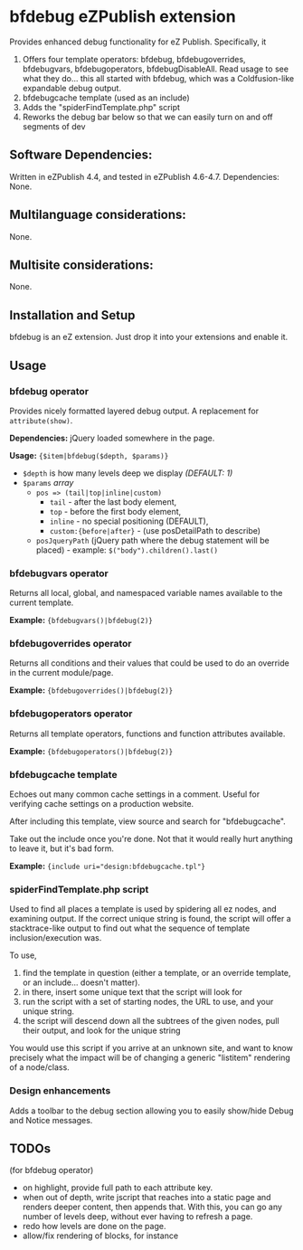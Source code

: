 bfdebug eZPublish extension
=================

Provides enhanced debug functionality for eZ Publish.
Specifically, it  

1) Offers four template operators: bfdebug, bfdebugoverrides, bfdebugvars, bfdebugoperators, bfdebugDisableAll. Read usage to see what they do... this all started with bfdebug, which was a Coldfusion-like expandable debug output.
2) bfdebugcache template (used as an include)
3) Adds the "spiderFindTemplate.php" script
4) Reworks the debug bar below so that we can easily turn on and off segments of dev

Software Dependencies:
--------------------------------

Written in eZPublish 4.4, and tested in eZPublish 4.6-4.7.
Dependencies: None.

Multilanguage considerations:
--------------------------------

None.

Multisite considerations:
--------------------------------

None.

Installation and Setup
--------------------------------

bfdebug is an eZ extension. Just drop it into your extensions and enable it.

Usage
--------------------------------

### bfdebug operator

Provides nicely formatted layered debug output. A replacement for `attribute(show)`.

**Dependencies:** jQuery loaded somewhere in the page.

**Usage:** `{$item|bfdebug($depth, $params)}`

* `$depth` is how many levels deep we display *(DEFAULT: 1)*
* `$params` *array*
    * `pos => (tail|top|inline|custom)`
        * `tail` - after the last body element, 
        * `top` - before the first body element,
        * `inline` - no special positioning (DEFAULT),
        * `custom:{before|after}` - (use posDetailPath to describe)
    * `posJqueryPath` (jQuery path where the debug statement will be placed) - example: `$("body").children().last()`
 

### bfdebugvars operator

Returns all local, global, and namespaced variable names available to the current template.

**Example:** `{bfdebugvars()|bfdebug(2)}`


### bfdebugoverrides operator

Returns all conditions and their values that could be used to do an override in the current module/page.

**Example:** `{bfdebugoverrides()|bfdebug(2)}`


### bfdebugoperators operator

Returns all template operators, functions and function attributes available.

**Example:** `{bfdebugoperators()|bfdebug(2)}`


### bfdebugcache template

Echoes out many common cache settings in a comment. Useful for verifying cache settings on a production website.

After including this template, view source and search for "bfdebugcache".

Take out the include once you're done. Not that it would really hurt anything to leave it, but it's bad form.

**Example:** `{include uri="design:bfdebugcache.tpl"}`

### spiderFindTemplate.php script

Used to find all places a template is used by spidering all ez nodes, and examining output. If the correct unique string is found, the script will offer a stacktrace-like output to find out what the sequence of template inclusion/execution was.

To use, 
1) find the template in question (either a template, or an override template, or an include... doesn't matter).
2) in there, insert some unique text that the script will look for
3) run the script with a set of starting nodes, the URL to use, and your unique string. 
4) the script will descend down all the subtrees of the given nodes, pull their output, and look for the unique string

You would use this script if you arrive at an unknown site, and want to know precisely what the impact will be of changing a generic "listitem" rendering of a node/class.

### Design enhancements

Adds a toolbar to the debug section allowing you to easily show/hide Debug and Notice messages.

TODOs
--------------------------------

(for bfdebug operator)
* on highlight, provide full path to each attribute key.
* when out of depth, write jscript that reaches into a static page and renders deeper content, then appends that. With this, you can go any number of levels deep, without ever having to refresh a page.
* redo how levels are done on the page.
* allow/fix rendering of blocks, for instance